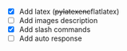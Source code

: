 - [x] Add latex (~~pylatexenc~~flatlatex)
- [ ] Add images description
- [x] Add slash commands
- [ ] Add auto response